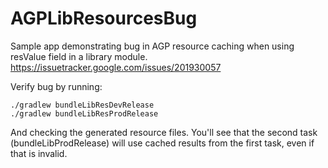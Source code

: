 # AGPLibResourcesBug
Sample app demonstrating bug in AGP resource caching when using resValue field in a library module.
https://issuetracker.google.com/issues/201930057

Verify bug by running:
```
./gradlew bundleLibResDevRelease
./gradlew bundleLibResProdRelease
```

And checking the generated resource files. You'll see that the second task (bundleLibProdRelease) will use cached results from the first task, even if that is invalid.

